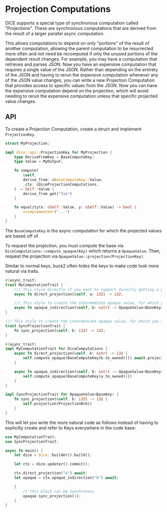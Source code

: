 # Projection Computations

DICE supports a special type of synchronous computation called "Projections".
These are synchronous computations that are derived from the result of a larger
parallel async computation.

This allows computations to depend on only "portions" of the result of another
computation, allowing the parent computation to be resurrected more often and
not need be recomputed if only the unused portions of the dependent result
changes. For example, you may have a computation that retrieves and parses JSON.
Now you have an expensive computation that requires a single value of the JSON.
Rather than depending on the entirety of the JSON and having to rerun the
expensive computation whenever any of the JSON value changes, you can write a
new Projection Computation that provides access to specific values from the
JSON. Now you can have the expensive computation depend on the projection, which
will avoid needing to rerun the expensive computation unless that specific
projected value changes.

## API

To create a Projection Computation, create a struct and implement
`ProjectionKey`.

```rust
struct MyProjection;

impl dice::api::ProjectionKey for MyProjection {
    type DeriveFromKey = BaseComputeKey;
    type Value = MyOutput;

    fn compute(
        &self,
        derive_from: &BaseComputeKey::Value,
        _ctx: &DiceProjectionComputations,
    ) -> Self::Value {
        derive_from.get("foo")
    }

    fn equality(x: &Self::Value, y: &Self::Value) -> bool {
        unimplemented!("...")
    }
}
```

The `BaseComputeKey` is the async computation for which the projected values are
based off of.

To request the projection, you must compute the base via
`DiceComputations::compute_opaque(Key)` which returns a `OpaqueValue`. Then,
request the projection via `OpaqueValue::projection(ProjectionKey)`.

Similar to normal keys, buck2 often hides the keys to make code look more
natural via traits.

```rust
#[async_trait]
trait MyComputationTrait {
    /// This style directly if you want to support directly getting a projected value asynchronously from the ctx
    async fn direct_projection(&self, a: i32) -> i32;

    /// This style to create the intermediate opaque value, for which you can have a separate synchronous call for projecting
    async fn opaque_indirection(&self, b: &str) -> OpaqueValue<BaseKey>;
}

/// This style to create the intermediate opaque value, for which you can have a separate synchronous call for projecting
trait SyncProjectionTrait {
    fn sync_projection(&self, b: i32) -> i32;
}

#[async_trait]
impl MyComputationTrait for DiceComputations {
    async fn direct_projection(&self, b: &str) -> i32 {
        self.compute_opaque(BaseComputeKey(b.to_owned())).await.projection(ProjectionA)
    }

    async fn opaque_indirection(&self, b: &str) -> OpaqueValue<BaseKey> {
        self.compute_opaque(BaseComputeKey(a.to_owned()))
    }
}

impl SyncProjectionTrait for OpaqueValue<BaseKey> {
    fn sync_projection(&self, b: i32) -> i32 {
        self.projection(ProjectionB(b))
    }
}
```

This will let you write the more natural code as follows instead of having to
explicitly create and refer to Keys everywhere in the code base:

```rust
use MyComputationTrait;
use SyncProjectionTrait;

async fn main() {
    let dice = Dice::builder().build();

    let ctx = dice.updater().commit();

    ctx.direct_projection("a").await;
    let opaque = ctx.opaque_indirection("b").await;

    {
        // this block can be synchronous
        opaque.sync_projection(1);
    }
}
```
